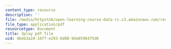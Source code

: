 ```yaml
---
content_type: resource
description: ''
file: /media/https%3A/open-learning-course-data-rc.s3.amazonaws.com/res-6-012-introduction-to-probability-spring-2018/4beb3a2d16ffe2936d089da0596475d6_2JoRO8Cydtc.pdf
file_type: application/pdf
resourcetype: Document
title: 3play pdf file
uid: 4beb3a2d-16ff-e293-6d08-9da0596475d6
---
```

